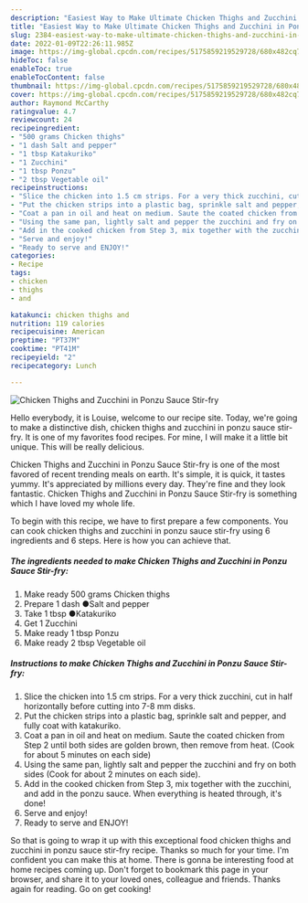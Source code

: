 ```yaml
---
description: "Easiest Way to Make Ultimate Chicken Thighs and Zucchini in Ponzu Sauce Stir-fry"
title: "Easiest Way to Make Ultimate Chicken Thighs and Zucchini in Ponzu Sauce Stir-fry"
slug: 2384-easiest-way-to-make-ultimate-chicken-thighs-and-zucchini-in-ponzu-sauce-stir-fry
date: 2022-01-09T22:26:11.985Z
image: https://img-global.cpcdn.com/recipes/5175859219529728/680x482cq70/chicken-thighs-and-zucchini-in-ponzu-sauce-stir-fry-recipe-main-photo.jpg
hideToc: false
enableToc: true
enableTocContent: false
thumbnail: https://img-global.cpcdn.com/recipes/5175859219529728/680x482cq70/chicken-thighs-and-zucchini-in-ponzu-sauce-stir-fry-recipe-main-photo.jpg
cover: https://img-global.cpcdn.com/recipes/5175859219529728/680x482cq70/chicken-thighs-and-zucchini-in-ponzu-sauce-stir-fry-recipe-main-photo.jpg
author: Raymond McCarthy
ratingvalue: 4.7
reviewcount: 24
recipeingredient:
- "500 grams Chicken thighs"
- "1 dash Salt and pepper"
- "1 tbsp Katakuriko"
- "1 Zucchini"
- "1 tbsp Ponzu"
- "2 tbsp Vegetable oil"
recipeinstructions:
- "Slice the chicken into 1.5 cm strips. For a very thick zucchini, cut in half horizontally before cutting into 7-8 mm disks."
- "Put the chicken strips into a plastic bag, sprinkle salt and pepper, and fully coat with katakuriko."
- "Coat a pan in oil and heat on medium. Saute the coated chicken from Step 2 until both sides are golden brown, then remove from heat. (Cook for about 5 minutes on each side)"
- "Using the same pan, lightly salt and pepper the zucchini and fry on both sides (Cook for about 2 minutes on each side)."
- "Add in the cooked chicken from Step 3, mix together with the zucchini, and add in the ponzu sauce. When everything is heated through, it&#39;s done!"
- "Serve and enjoy!"
- "Ready to serve and ENJOY!"
categories:
- Recipe
tags:
- chicken
- thighs
- and

katakunci: chicken thighs and 
nutrition: 119 calories
recipecuisine: American
preptime: "PT37M"
cooktime: "PT41M"
recipeyield: "2"
recipecategory: Lunch

---
```



![Chicken Thighs and Zucchini in Ponzu Sauce Stir-fry](https://img-global.cpcdn.com/recipes/5175859219529728/680x482cq70/chicken-thighs-and-zucchini-in-ponzu-sauce-stir-fry-recipe-main-photo.jpg)

Hello everybody, it is Louise, welcome to our recipe site. Today, we're going to make a distinctive dish, chicken thighs and zucchini in ponzu sauce stir-fry. It is one of my favorites food recipes. For mine, I will make it a little bit unique. This will be really delicious.



Chicken Thighs and Zucchini in Ponzu Sauce Stir-fry is one of the most favored of recent trending meals on earth. It's simple, it is quick, it tastes yummy. It's appreciated by millions every day. They're fine and they look fantastic. Chicken Thighs and Zucchini in Ponzu Sauce Stir-fry is something which I have loved my whole life.


To begin with this recipe, we have to first prepare a few components. You can cook chicken thighs and zucchini in ponzu sauce stir-fry using 6 ingredients and 6 steps. Here is how you can achieve that.

<!--inarticleads1-->

##### The ingredients needed to make Chicken Thighs and Zucchini in Ponzu Sauce Stir-fry:

1. Make ready 500 grams Chicken thighs
1. Prepare 1 dash ●Salt and pepper
1. Take 1 tbsp ●Katakuriko
1. Get 1 Zucchini
1. Make ready 1 tbsp Ponzu
1. Make ready 2 tbsp Vegetable oil




<!--inarticleads2-->

##### Instructions to make Chicken Thighs and Zucchini in Ponzu Sauce Stir-fry:

1. Slice the chicken into 1.5 cm strips. For a very thick zucchini, cut in half horizontally before cutting into 7-8 mm disks.
1. Put the chicken strips into a plastic bag, sprinkle salt and pepper, and fully coat with katakuriko.
1. Coat a pan in oil and heat on medium. Saute the coated chicken from Step 2 until both sides are golden brown, then remove from heat. (Cook for about 5 minutes on each side)
1. Using the same pan, lightly salt and pepper the zucchini and fry on both sides (Cook for about 2 minutes on each side).
1. Add in the cooked chicken from Step 3, mix together with the zucchini, and add in the ponzu sauce. When everything is heated through, it&#39;s done!
1. Serve and enjoy!
1. Ready to serve and ENJOY!



So that is going to wrap it up with this exceptional food chicken thighs and zucchini in ponzu sauce stir-fry recipe. Thanks so much for your time. I'm confident you can make this at home. There is gonna be interesting food at home recipes coming up. Don't forget to bookmark this page in your browser, and share it to your loved ones, colleague and friends. Thanks again for reading. Go on get cooking!
